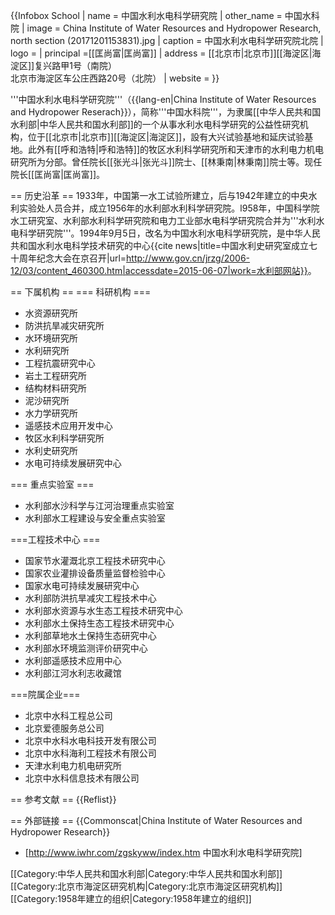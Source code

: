 {{Infobox School
| name           = 中国水利水电科学研究院
| other_name     = 中国水科院
| image = China Institute of Water Resources and Hydropower Research, north section (20171201153831).jpg
| caption = 中国水利水电科学研究院北院
| logo           = 
| principal      =[[匡尚富|匡尚富]]
| address        = [[北京市|北京市]][[海淀区|海淀区]]复兴路甲1号（南院）<br />北京市海淀区车公庄西路20号（北院）
| website        = 
}}

'''中国水利水电科学研究院'''（{{lang-en|China Institute of Water Resources and Hydropower Reserach}}），简称'''中国水科院'''，为隶属[[中华人民共和国水利部|中华人民共和国水利部]]的一个从事水利水电科学研究的公益性研究机构，位于[[北京市|北京市]][[海淀区|海淀区]]，設有大兴试验基地和延庆试验基地。此外有[[呼和浩特|呼和浩特]]的牧区水利科学研究所和天津市的水利电力机电研究所为分部。曾任院长[[张光斗|张光斗]]院士、[[林秉南|林秉南]]院士等。现任院长[[匡尚富|匡尚富]]。

== 历史沿革 ==
1933年，中国第一水工试验所建立，后与1942年建立的中央水利实验处人员合并，成立1956年的水利部水利科学研究院。l958年，中国科学院水工研究室、水利部水利科学研究院和电力工业部水电科学研究院合并为'''水利水电科学研究院'''。1994年9月5日，改名为中国水利水电科学研究院，是中华人民共和国水利水电科学技术研究的中心<ref>{{cite news|title=中国水利史研究室成立七十周年纪念大会在京召开|url=http://www.gov.cn/jrzg/2006-12/03/content_460300.htm|accessdate=2015-06-07|work=水利部网站}}</ref>。

== 下属机构 ==
=== 科研机构 ===
* 水资源研究所
* 防洪抗旱减灾研究所
* 水环境研究所
* 水利研究所
* 工程抗震研究中心
* 岩土工程研究所
* 结构材料研究所
* 泥沙研究所
* 水力学研究所
* 遥感技术应用开发中心
* 牧区水利科学研究所
* 水利史研究所
* 水电可持续发展研究中心

=== 重点实验室 ===
* 水利部水沙科学与江河治理重点实验室
* 水利部水工程建设与安全重点实验室

===工程技术中心 ===
* 国家节水灌溉北京工程技术研究中心
* 国家农业灌排设备质量监督检验中心
* 国家水电可持续发展研究中心
* 水利部防洪抗旱减灾工程技术中心
* 水利部水资源与水生态工程技术研究中心
* 水利部水土保持生态工程技术研究中心
* 水利部草地水土保持生态研究中心
* 水利部水环境监测评价研究中心
* 水利部遥感技术应用中心
* 水利部江河水利志收藏馆

===院属企业===
* 北京中水科工程总公司
* 北京爱德服务总公司
* 北京中水科水电科技开发有限公司
* 北京中水科海利工程技术有限公司
* 天津水利电力机电研究所
* 北京中水科信息技术有限公司

== 参考文献 ==
{{Reflist}}

== 外部链接 ==
{{Commonscat|China Institute of Water Resources and Hydropower Research}}
* [http://www.iwhr.com/zgskyww/index.htm 中国水利水电科学研究院]

[[Category:中华人民共和国水利部|Category:中华人民共和国水利部]]
[[Category:北京市海淀区研究机构|Category:北京市海淀区研究机构]]
[[Category:1958年建立的组织|Category:1958年建立的组织]]